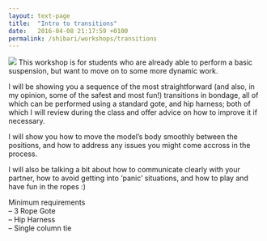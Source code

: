 ```yaml
---
layout: text-page
title:  "Intro to transitions"
date:   2016-04-08 21:17:59 +0100
permalink: /shibari/workshops/transitions
---
```

<img src="{{site.baseurl}}/img/shibari/performance/2015-11-paris-gestalta-gorgone/paris-gestalta-gorgone40.jpg" class="text-image-left" />
This workshop is for students who are already able to perform a basic suspension, but want to move on to some more dynamic work.

I will be showing you a sequence of the most straightforward (and also, in my opinion, some of the safest and most fun!) transitions in bondage, all of which can be performed using a standard gote, and hip harness; both of which I will review during the class and offer advice on how to improve it if necessary.

I will show you how to move the model’s body smoothly between the positions, and how to address any issues you might come accross in the process.

I will also be talking a bit about how to communicate clearly with your partner, how to avoid getting into ‘panic’ situations, and how to play and have fun in the ropes :)

Minimum requirements<br>
– 3 Rope Gote<br>
– Hip Harness<br>
– Single column tie<br>
